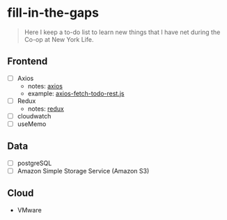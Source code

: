 # fill-in-the-gaps

> Here I keep a to-do list to learn new things that I have net during the Co-op at New York Life.

## Frontend
- [ ] Axios
    - notes: [axios](axios.md)
    - example: [axios-fetch-todo-rest.js](axios-fetch-todo-rest.js)
- [ ] Redux
    - notes: [redux](redux.md)
- [ ] cloudwatch
- [ ] useMemo

## Data
- [ ] postgreSQL
- [ ] Amazon Simple Storage Service (Amazon S3)

## Cloud
- VMware

